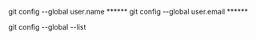 git config --global user.name ******
git config --global user.email ******

git config --global --list 
